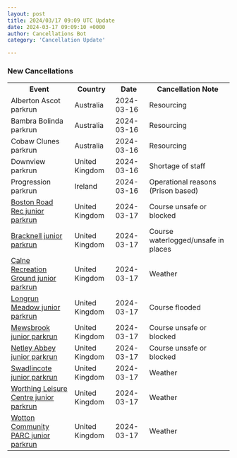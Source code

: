 ```yaml
---
layout: post
title: 2024/03/17 09:09 UTC Update
date: 2024-03-17 09:09:10 +0000
author: Cancellations Bot
category: 'Cancellation Update'

---
```


<h3>New Cancellations</h3>
<div class='hscrollable'>
<table style='width: 100%'>
    <tr>
        <th>Event</th>
        <th>Country</th>
        <th>Date</th>
        <th>Cancellation Note</th>
    </tr>
    <tr>
        <td>Alberton Ascot parkrun</td>
        <td>Australia</td>
        <td>2024-03-16</td>
        <td>Resourcing</td>
    </tr>
    <tr>
        <td>Bambra Bolinda parkrun</td>
        <td>Australia</td>
        <td>2024-03-16</td>
        <td>Resourcing</td>
    </tr>
    <tr>
        <td>Cobaw Clunes parkrun</td>
        <td>Australia</td>
        <td>2024-03-16</td>
        <td>Resourcing</td>
    </tr>
    <tr>
        <td>Downview parkrun</td>
        <td>United Kingdom</td>
        <td>2024-03-16</td>
        <td>Shortage of staff</td>
    </tr>
    <tr>
        <td>Progression parkrun</td>
        <td>Ireland</td>
        <td>2024-03-16</td>
        <td>Operational reasons (Prison based)</td>
    </tr>
    <tr>
        <td><a href="https://www.parkrun.org.uk/bostonroadrec-juniors">Boston Road Rec junior parkrun</a></td>
        <td>United Kingdom</td>
        <td>2024-03-17</td>
        <td>Course unsafe or blocked</td>
    </tr>
    <tr>
        <td><a href="https://www.parkrun.org.uk/bracknell-juniors">Bracknell junior parkrun</a></td>
        <td>United Kingdom</td>
        <td>2024-03-17</td>
        <td>Course waterlogged/unsafe in places</td>
    </tr>
    <tr>
        <td><a href="https://www.parkrun.org.uk/calnerecreationground-juniors">Calne Recreation Ground junior parkrun</a></td>
        <td>United Kingdom</td>
        <td>2024-03-17</td>
        <td>Weather</td>
    </tr>
    <tr>
        <td><a href="https://www.parkrun.org.uk/longrunmeadow-juniors">Longrun Meadow junior parkrun</a></td>
        <td>United Kingdom</td>
        <td>2024-03-17</td>
        <td>Course flooded</td>
    </tr>
    <tr>
        <td><a href="https://www.parkrun.org.uk/mewsbrook-juniors">Mewsbrook junior parkrun</a></td>
        <td>United Kingdom</td>
        <td>2024-03-17</td>
        <td>Course unsafe or blocked</td>
    </tr>
    <tr>
        <td><a href="https://www.parkrun.org.uk/netleyabbey-juniors">Netley Abbey junior parkrun</a></td>
        <td>United Kingdom</td>
        <td>2024-03-17</td>
        <td>Course unsafe or blocked</td>
    </tr>
    <tr>
        <td><a href="https://www.parkrun.org.uk/swadlincote-juniors">Swadlincote junior parkrun</a></td>
        <td>United Kingdom</td>
        <td>2024-03-17</td>
        <td>Weather</td>
    </tr>
    <tr>
        <td><a href="https://www.parkrun.org.uk/worthingleisurecentre-juniors">Worthing Leisure Centre junior parkrun</a></td>
        <td>United Kingdom</td>
        <td>2024-03-17</td>
        <td>Weather</td>
    </tr>
    <tr>
        <td><a href="https://www.parkrun.org.uk/wottoncommunityparc-juniors">Wotton Community PARC junior parkrun</a></td>
        <td>United Kingdom</td>
        <td>2024-03-17</td>
        <td>Weather</td>
    </tr>
</table>
</div>
